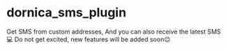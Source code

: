 # dornica_sms_plugin
Get SMS from custom addresses, And you can also receive the latest SMS💻
Do not get excited, new features will be added soon😉
